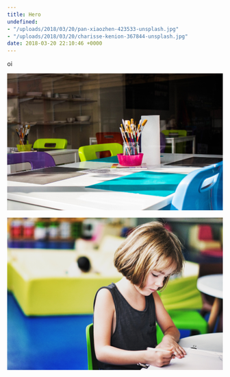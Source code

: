 ```yaml
---
title: Hero
undefined:
- "/uploads/2018/03/20/pan-xiaozhen-423533-unsplash.jpg"
- "/uploads/2018/03/20/charisse-kenion-367844-unsplash.jpg"
date: 2018-03-20 22:10:46 +0000
---
```

oi

![](/uploads/2018/03/20/charisse-kenion-367844-unsplash.jpg)

![](/uploads/2018/03/20/pan-xiaozhen-423533-unsplash.jpg)